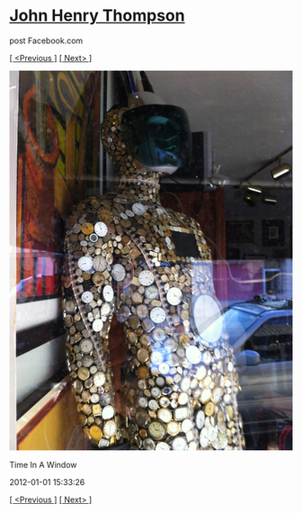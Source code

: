 # [John Henry Thompson](../README.md)
post Facebook.com

[[ <Previous ]](2012-01-01-10.md) [[ Next> ]](2012-01-01-12.md)

[![](../media/2012-01-01/Time-In-A-Window-4.jpg)](../README.md)

Time In A Window

2012-01-01 15:33:26

[[ <Previous ]](2012-01-01-10.md) [[ Next> ]](2012-01-01-12.md)